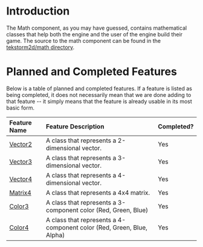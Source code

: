 # Introduction #
The Math component, as you may have guessed, contains mathematical classes that help both the engine and the user of the engine build their game. The source to the math component can be found in the [tekstorm2d/math directory](http://code.google.com/p/tekstorm2d/source/browse/trunk/math).

# Planned and Completed Features #
Below is a table of planned and completed features. If a feature is listed as being completed, it does not necessarily mean that we are done adding to that feature -- it simply means that the feature is already usable in its most basic form.

| Feature Name | Feature Description | Completed? |
|:-------------|:--------------------|:-----------|
| [Vector2](http://code.google.com/p/tekstorm2d/wiki/Vector2) | A class that represents a 2-dimensional vector. | Yes |
| [Vector3](http://code.google.com/p/tekstorm2d/wiki/Vector3) | A class that represents a 3-dimensional vector. | Yes |
| [Vector4](http://code.google.com/p/tekstorm2d/wiki/Vector4) | A class that represents a 4-dimensional vector. | Yes |
| [Matrix4](http://code.google.com/p/tekstorm2d/wiki/Matrix4) | A class that represents a 4x4 matrix. | Yes |
| [Color3](http://code.google.com/p/tekstorm2d/wiki/Color3) | A class that represents a 3-component color (Red, Green, Blue) | Yes |
| [Color4](http://code.google.com/p/tekstorm2d/wiki/Color4) | A class that represents a 4-component color (Red, Green, Blue, Alpha) | Yes |